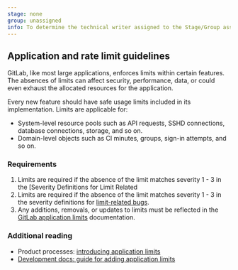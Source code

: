 ```yaml
---
stage: none
group: unassigned
info: To determine the technical writer assigned to the Stage/Group associated with this page, see https://about.gitlab.com/handbook/engineering/ux/technical-writing/#assignments
---
```


## Application and rate limit guidelines

GitLab, like most large applications, enforces limits within certain features.
The absences of limits can affect security, performance, data, or could even
exhaust the allocated resources for the application. 

Every new feature should have safe usage limits included in its implementation.
Limits are applicable for:

- System-level resource pools such as  API requests, SSHD connections, database connections, storage, and so on.
- Domain-level objects such as CI minutes, groups, sign-in attempts, and so on.

### Requirements

1. Limits are required if the absence of the limit matches severity 1 - 3 in the [Severity
Definitions for Limit Related
1. Limits are required if the absence of the limit matches severity 1 - 3 in the severity
definitions for [limit-related
bugs](https://about.gitlab.com/handbook/engineering/quality/issue-triage/#limit-related-bugs).
1. Any additions, removals, or updates to limits must be reflected in the [GitLab application limits](https://docs.gitlab.com/ee/administration/instance_limits.html) documentation.



### Additional reading

- Product processes: [introducing application limits](https://about.gitlab.com/handbook/product/product-processes/#introducing-application-limits)
- [Development docs: guide for adding application limits](application_limits.md)
